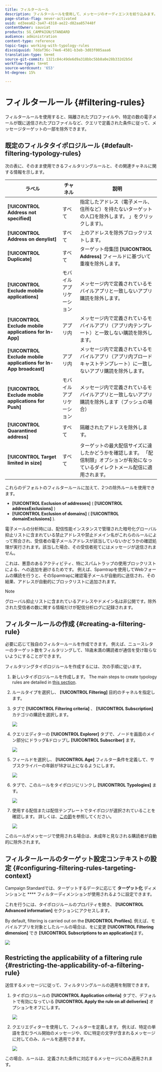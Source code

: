 ```yaml
---
title: フィルタールール
description: フィルタールールを使用して、メッセージのオーディエンスを絞り込みます。
page-status-flag: never-activated
uuid: ed3eea62-3a47-4318-ae22-d82aa857448f
contentOwner: sauviat
products: SG_CAMPAIGN/STANDARD
audience: administration
content-type: reference
topic-tags: working-with-typology-rules
discoiquuid: 7ddaf36c-74e6-4501-b3eb-3d03f005aaa6
translation-type: tm+mt
source-git-commit: 1321c84c49de6d9a318bbc5bb8a0e28b332d2b5d
workflow-type: tm+mt
source-wordcount: '653'
ht-degree: 15%

---
```



# フィルタールール {#filtering-rules}

フィルタールールを使用すると、隔離されたプロファイルや、特定の数の電子メールが既に送信されたプロファイルなど、クエリで定義された条件に従って、メッセージターゲットの一部を除外できます。

## 既定のフィルタタイポロジルール {#default-filtering-typology-rules}

次の表に、そのまま使用できるフィルタリングルールと、その関連チャネルに関する情報を示します。

| ラベル | チャネル | 説明 |
---------|----------|---------
| **[!UICONTROL Address not specified]** | すべて | 指定したアドレス（電子メール、住所など）を持たないターゲットの人口を除外します。 」をクリックします)。 |
| **[!UICONTROL Address on denylist]** | すべて | 上のアドレスを除外ブロックリストします。 |
| **[!UICONTROL Duplicate]** | すべて | ターゲット母集団 **[!UICONTROL Address]** フィールドに基づいて重複を除外します。 |
| **[!UICONTROL Exclude mobile applications]** | モバイルアプリケーション | メッセージ内で定義されているモバイルアプリと一致しないアプリ購読を除外します。 |
| **[!UICONTROL Exclude mobile applications for In-App]** | アプリ内 | メッセージ内で定義されているモバイルアプリ（アプリ内テンプレート）と一致しない購読を除外します。 |
| **[!UICONTROL Exclude mobile applications for In-App broadcast]** | アプリ内 | メッセージ内で定義されているモバイルアプリ（アプリ内ブロードキャストテンプレート）に一致しないアプリ購読を除外します。 |
| **[!UICONTROL Exclude mobile applications for Push]** | モバイルアプリケーション | メッセージ内で定義されているモバイルアプリと一致しないアプリ購読を除外します（プッシュの場合） |
| **[!UICONTROL Quarantined address]** | すべて | 隔離されたアドレスを除外します。 |
| **[!UICONTROL Target limited in size]** | すべて | ターゲットの最大配信サイズに達したかどうかを確認します。 「配信制限」オプションが有効になっているダイレクトメール配信に適用されます。 |

これらのデフォルトのフィルタールールに加えて、2つの除外ルールを使用できます。

* **[!UICONTROL Exclusion of addresses]** ( **[!UICONTROL addressExclusions]** )
* **[!UICONTROL Exclusion of domains]** ( **[!UICONTROL domainExclusions]** ).

電子メールの分析時には、配信性能インスタンスで管理された暗号化グローバル抑止リストに含まれている禁止アドレスや禁止ドメイン名がこれらのルールによって照合され、受信者の電子メールアドレスが該当していないかどうかの確認処理が実行されます。該当した場合、その受信者宛てにはメッセージが送信されません。

これは、悪意のあるアクティビティ、特にスパムトラップの使用ブロックリストによる、への追加を避けるためです。 例えば、Spamtrapを使用してWebフォームの購読を行うと、そのSpamtrapに確認電子メールが自動的に送信され、その結果、アドレスが自動的にブロックリストに追加されます。

>[!NOTE]
>
>グローバル抑止リストに含まれているアドレスやドメイン名は非公開です。除外された受信者の数に関する情報だけが配信分析ログに記録されます。

## フィルタールールの作成 {#creating-a-filtering-rule}

必要に応じて独自のフィルタールールを作成できます。 例えば、ニュースレターのターゲット数をフィルタリングして、18歳未満の購読者が通信を受け取らないようにすることができます。

フィルタリングタイポロジルールを作成するには、次の手順に従います。

1. 新しいタイポロジルールを作成します。 The main steps to create typology rules are detailed in [this section](../../sending/using/managing-typology-rules.md).

1. ルールタイプを選択し、 **[!UICONTROL Filtering]** 目的のチャネルを指定します。

1. タブで **[!UICONTROL Filtering criteria]** 、 **[!UICONTROL Subscription]** カテゴリの購読を選択します。

   ![](assets/typology_create-rule-subscription.png)

1. クエリエディターの **[!UICONTROL Explorer]** タブで、ノードを画面のメイン部分にドラッグ&amp;ドロップし **[!UICONTROL Subscriber]** ます。

   ![](assets/typology_create-rule-subscriber.png)

1. フィールドを選択し、 **[!UICONTROL Age]** フィルター条件を定義して、サブスクライバーの年齢が18才以上になるようにします。

   ![](assets/typology_create-rule-age.png)

1. タブで、このルールをタイポロジにリンクし **[!UICONTROL Typologies]** ます。

   ![](assets/typology_create-rule-typology.png)

1. 使用する配信または配信テンプレートでタイポロジが選択されていることを確認します。 詳しくは、[この節](../../sending/using/managing-typologies.md#applying-typologies-to-messages)を参照してください。

   ![](assets/typology_template.png)

このルールがメッセージで使用される場合は、未成年と見なされる購読者が自動的に除外されます。

## フィルタールールのターゲット設定コンテキストの設定 {#configuring-filtering-rules-targeting-context}

Campaign Standardでは、ターゲットするデータに応じて **ターゲット化** ディメンションと **** フィルターディメンションが使用されるように設定できます。

これを行うには、タイポロジルールのプロパティを開き、 **[!UICONTROL Advanced information]** セクションにアクセスします。

By default, filtering is carried out on the **[!UICONTROL Profiles]**. 例えば、モバイルアプリを対象としたルールの場合は、をに変更 **[!UICONTROL Filtering dimension]** でき **[!UICONTROL Subscriptions to an application]**&#x200B;ます。

![](assets/typology_rule-order_2.png)

## Restricting the applicability of a filtering rule {#restricting-the-applicability-of-a-filtering-rule}

送信するメッセージに従って、フィルタリングルールの適用を制限できます。

1. タイポロジルールの **[!UICONTROL Application criteria]** タブで、デフォルトで有効になっている **[!UICONTROL Apply the rule on all deliveries]** オプションをオフにします。

   ![](assets/typology_limit.png)

1. クエリエディターを使用して、フィルターを定義します。 例えば、特定の単語を含むラベル開始のメッセージや、IDに特定の文字が含まれるメッセージに対してのみ、ルールを適用できます。

   ![](assets/typology_limit-rule.png)

この場合、ルールは、定義された条件に対応するメッセージにのみ適用されます。
